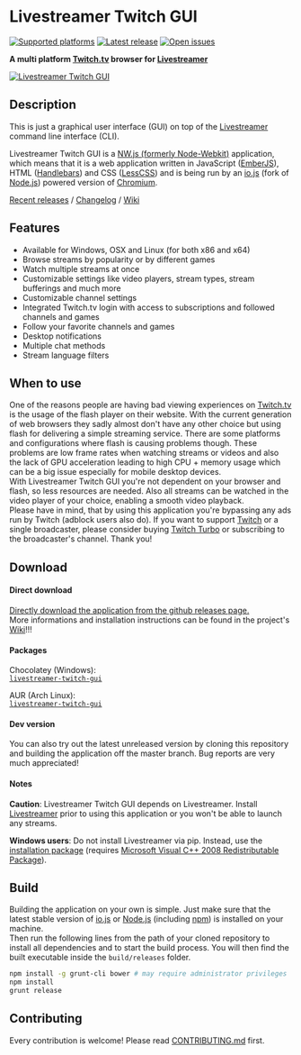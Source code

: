 Livestreamer Twitch GUI
===
[![Supported platforms][badge-platforms]][Releases] [![Latest release][badge-release]][Releases] [![Open issues][badge-issues]][Issues]

**A multi platform [Twitch.tv][Twitch] browser for [Livestreamer][Livestreamer]**

[![Livestreamer Twitch GUI][Preview]][Releases]


## Description

This is just a graphical user interface (GUI) on top of the [Livestreamer][Livestreamer] command line interface (CLI).  

Livestreamer Twitch GUI is a [NW.js (formerly Node-Webkit)][NW.js] application, which means that it is a web application written in JavaScript ([EmberJS][EmberJS]), HTML ([Handlebars][Handlebars]) and CSS ([LessCSS][LessCSS]) and is being run by an [io.js][io.js] (fork of [Node.js][Node.js]) powered version of [Chromium][Chromium].

[Recent releases][Releases] / [Changelog][Changelog] / [Wiki][Wiki]


## Features

* Available for Windows, OSX and Linux (for both x86 and x64)
* Browse streams by popularity or by different games
* Watch multiple streams at once
* Customizable settings like video players, stream types, stream bufferings and much more
* Customizable channel settings
* Integrated Twitch.tv login with access to subscriptions and followed channels and games
* Follow your favorite channels and games
* Desktop notifications
* Multiple chat methods
* Stream language filters


## When to use

One of the reasons people are having bad viewing experiences on [Twitch.tv][Twitch] is the usage of the flash player on their website. With the current generation of web browsers they sadly almost don't have any other choice but using flash for delivering a simple streaming service. There are some platforms and configurations where flash is causing problems though. These problems are low frame rates when watching streams or videos and also the lack of GPU acceleration leading to high CPU + memory usage which can be a big issue especially for mobile desktop devices.  
With Livestreamer Twitch GUI you're not dependent on your browser and flash, so less resources are needed. Also all streams can be watched in the video player of your choice, enabling a smooth video playback.  
Please have in mind, that by using this application you're bypassing any ads run by Twitch (adblock users also do). If you want to support [Twitch][Twitch] or a single broadcaster, please consider buying [Twitch Turbo][TwitchTurbo] or subscribing to the broadcaster's channel. Thank you!


## Download

#### Direct download

[Directly download the application from the github releases page.][Releases]  
More informations and installation instructions can be found in the project's [Wiki][Wiki]!!!

#### Packages

Chocolatey (Windows):  
[`livestreamer-twitch-gui`][Package-Chocolatey]

AUR (Arch Linux):  
[`livestreamer-twitch-gui`][Package-AUR]

#### Dev version

You can also try out the latest unreleased version by cloning this repository and building the application off the master branch. Bug reports are very much appreciated!

#### Notes

**Caution**: Livestreamer Twitch GUI depends on Livestreamer. Install [Livestreamer][Livestreamer] prior to using this application or you won't be able to launch any streams.

**Windows users**: Do not install Livestreamer via pip. Instead, use the [installation package][Installation package] (requires [Microsoft Visual C++ 2008 Redistributable Package][Microsoft Visual C++ 2008 Redistributable Package]).


## Build

Building the application on your own is simple. Just make sure that the latest stable version of [io.js][io.js] or [Node.js][Node.js] (including [npm][npm]) is installed on your machine.  
Then run the following lines from the path of your cloned repository to install all dependencies and to start the build process. You will then find the built executable inside the `build/releases` folder.

```bash
npm install -g grunt-cli bower # may require administrator privileges
npm install
grunt release
```


## Contributing

Every contribution is welcome! Please read [CONTRIBUTING.md][Contributing] first.



  [Preview]: https://cloud.githubusercontent.com/assets/467294/9153558/c14cdfa2-3e5e-11e5-87b3-982188dc5d3c.png "Preview image"
  [Releases]: https://github.com/bastimeyer/livestreamer-twitch-gui/releases "Livestreamer Twitch GUI Releases"
  [Issues]: https://github.com/bastimeyer/livestreamer-twitch-gui/issues "Livestreamer Twitch GUI Issues"
  [Wiki]: https://github.com/bastimeyer/livestreamer-twitch-gui/wiki "Livestreamer Twitch GUI Wiki"
  [Contributing]: https://github.com/bastimeyer/livestreamer-twitch-gui/blob/master/CONTRIBUTING.md
  [Changelog]: https://github.com/bastimeyer/livestreamer-twitch-gui/blob/master/CHANGELOG.md
  [Livestreamer]: https://github.com/chrippa/livestreamer "Livestreamer"
  [Twitch]: http://twitch.tv "Twitch.tv"
  [TwitchTurbo]: http://twitch.tv/products/turbo "Twitch Turbo"
  [NW.js]: https://github.com/nwjs/nw.js "NW.js"
  [EmberJS]: http://emberjs.com/ "EmberJS"
  [Handlebars]: http://handlebarsjs.com/ "Handlebars.js"
  [LessCSS]: http://lesscss.org/ "LessCSS"
  [Chromium]: https://www.chromium.org/ "Chromium"
  [Microsoft Visual C++ 2008 Redistributable Package]: http://www.microsoft.com/en-us/download/details.aspx?id=29 "Microsoft Visual C++ 2008 Redistributable Package"
  [Installation package]: http://docs.livestreamer.io/install.html#windows-binaries "Livestreamer installation package"
  [io.js]: https://iojs.org "io.js"
  [Node.js]: https://nodejs.org "Node.js"
  [npm]: https://npmjs.org "Node Packaged Modules"
  [badge-platforms]: https://img.shields.io/badge/platform-win%20%7C%20osx%20%7C%20linux-green.svg?style=flat-square "Supported platforms"
  [badge-release]: https://img.shields.io/github/release/bastimeyer/livestreamer-twitch-gui.svg?style=flat-square "Latest release"
  [badge-issues]: https://img.shields.io/github/issues/bastimeyer/livestreamer-twitch-gui.svg?style=flat-square "Open issues"
  [Package-Chocolatey]: https://chocolatey.org/packages/livestreamer-twitch-gui "Chocolatey package"
  [Package-AUR]: https://aur.archlinux.org/packages/livestreamer-twitch-gui "AUR package"
